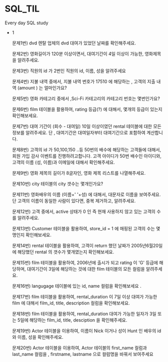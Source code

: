# SQL_TIL
Every day SQL study 


- 1
    
    문제1번) dvd 렌탈 업체의  dvd 대여가 있었던 날짜를 확인해주세요.
    
    문제2번) 영화길이가 120분 이상이면서, 대여기간이 4일 이상이 가능한, 영화제목을 알려주세요.
    
    문제3번) 직원의 id 가 2번인  직원의  id, 이름, 성을 알려주세요
    
    문제4번) 지불 내역 중에서,   지불 내역 번호가 17510 에 해당하는  ,  고객의 지출 내역 (amount ) 는 얼마인가요?
    
    문제5번) 영화 카테고리 중에서 ,Sci-Fi  카테고리의  카테고리 번호는 몇번인가요?
    
    문제6번) film 테이블을 활용하여, rating  등급(?) 에 대해서, 몇개의 등급이 있는지 확인해보세요.
    
    문제7번) 대여 기간이 (회수 - 대여일) 10일 이상이였던 rental 테이블에 대한 모든 정보를 알려주세요.
    단 , 대여기간은  대여일자부터 대여기간으로 포함하여 계산합니다.
    
    문제8번) 고객의 id 가  50,100,150 ..등 50번의 배수에 해당하는 고객들에 대해서,
    회원 가입 감사 이벤트를 진행하려고합니다.
    고객 아이디가 50번 배수인 아이디와, 고객의 이름 (성, 이름)과 이메일에 대해서
    확인해주세요.
    
    문제9번) 영화 제목의 길이가 8글자인, 영화 제목 리스트를 나열해주세요.
    
    문제10번)	city 테이블의 city 갯수는 몇개인가요?
    
    문제11번)	영화배우의 이름 (이름+' '+성) 에 대해서,  대문자로 이름을 보여주세요.  단 고객의 이름이 동일한 사람이 있다면,  중복 제거하고, 알려주세요.
    
    문제12번)	고객 중에서,  active 상태가 0 인 즉 현재 사용하지 않고 있는 고객의 수를 알려주세요.
    
    문제13번)	Customer 테이블을 활용하여,  store_id = 1 에 매핑된  고객의 수는 몇명인지 확인해보세요.
    
    문제14번)	rental 테이블을 활용하여,  고객이 return 했던 날짜가 2005년6월20일에 해당했던 rental 의 갯수가 몇개였는지 확인해보세요.
    
    문제15번)	film 테이블을 활용하여, 2006년에 출시가 되고 rating 이 'G' 등급에 해당하며, 대여기간이 3일에 해당하는  것에 대한 film 테이블의 모든 컬럼을 알려주세요.
    
    문제16번)	langugage 테이블에 있는 id, name 컬럼을 확인해보세요 .
    
    문제17번)	film 테이블을 활용하여,  rental_duration 이  7일 이상 대여가 가능한  film 에 대해서  film_id,   title,  description 컬럼을 확인해보세요.
    
    문제18번)	film 테이블을 활용하여,  rental_duration   대여가 가능한 일자가 3일 또는 5일에 해당하는  film_id,  title, desciption 을 확인해주세요.
    
    문제19번)	Actor 테이블을 이용하여,  이름이 Nick 이거나  성이 Hunt 인  배우의  id 와  이름, 성을 확인해주세요.
    
    문제20번)	Actor 테이블을 이용하여, Actor 테이블의  first_name 컬럼과 last_name 컬럼을 , firstname, lastname 으로 컬럼명을 바꿔서 보여주세요
  
